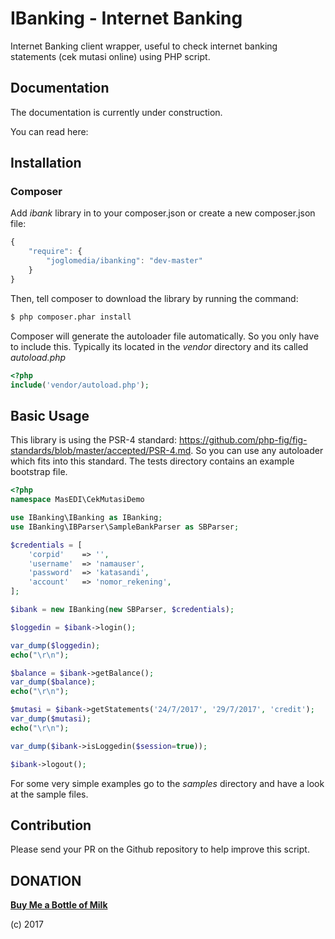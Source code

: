 IBanking - Internet Banking
=====

Internet Banking client wrapper, useful to check internet banking statements (cek mutasi online) using PHP script.

## Documentation

The documentation is currently under construction.

You can read here:

## Installation

### Composer

Add _ibank_ library in to your composer.json or create a new composer.json file:

```js
{
    "require": {
        "joglomedia/ibanking": "dev-master"
    }
}
```

Then, tell composer to download the library by running the command:

``` bash
$ php composer.phar install
```

Composer will generate the autoloader file automatically. So you only have to include this.
Typically its located in the _vendor_ directory and its called _autoload.php_

```php
<?php
include('vendor/autoload.php');
```

## Basic Usage

This library is using the PSR-4 standard: https://github.com/php-fig/fig-standards/blob/master/accepted/PSR-4.md.
So you can use any autoloader which fits into this standard.
The tests directory contains an example bootstrap file.

```php
<?php
namespace MasEDI\CekMutasiDemo

use IBanking\IBanking as IBanking;
use IBanking\IBParser\SampleBankParser as SBParser;

$credentials = [
	'corpid'	=> '',
	'username'	=> 'namauser',
	'password'	=> 'katasandi',
	'account'	=> 'nomor_rekening',
];

$ibank = new IBanking(new SBParser, $credentials);

$loggedin = $ibank->login();

var_dump($loggedin);
echo("\r\n");

$balance = $ibank->getBalance();
var_dump($balance);
echo("\r\n");

$mutasi = $ibank->getStatements('24/7/2017', '29/7/2017', 'credit');
var_dump($mutasi);
echo("\r\n");

var_dump($ibank->isLoggedin($session=true));

$ibank->logout();
```

For some very simple examples go to the _samples_ directory and have a look at the sample files.

## Contribution
Please send your PR on the Github repository to help improve this script.

## DONATION
**[Buy Me a Bottle of Milk](https://paypal.me/masedi)**

(c) 2017
